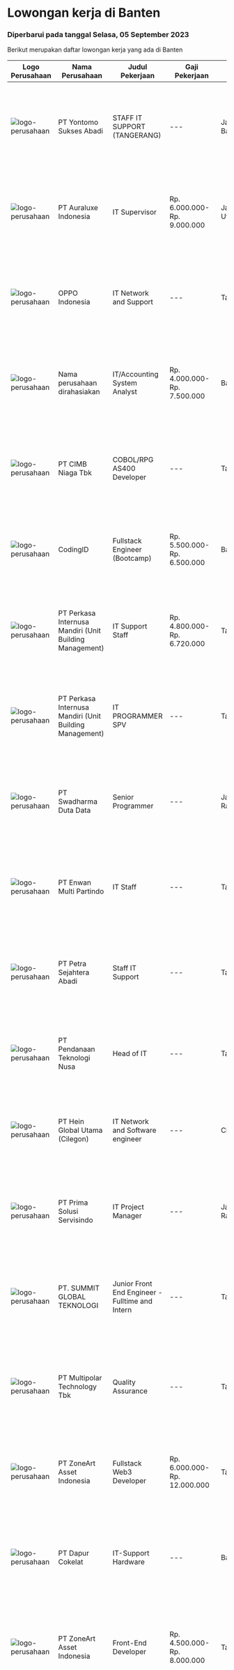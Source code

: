 
  # Lowongan kerja di Banten

  ### Diperbarui pada tanggal Selasa, 05 September 2023

  Berikut merupakan daftar lowongan kerja yang ada di Banten

  |Logo Perusahaan | Nama Perusahaan | Judul Pekerjaan | Gaji Pekerjaan | Lokasi | Deskripsi | Tanggal diunggah | Pranala |
  | -------------- | --------------- | --------------- | --------- | --------- | -------------- | ------- | ----------- |
  |![logo-perusahaan](https://image-service-cdn.seek.com.au/c8c7d0f5ce7fe836faf57571061869313cbd6135/ee4dce1061f3f616224767ad58cb2fc751b8d2dc)|PT Yontomo Sukses Abadi|STAFF IT SUPPORT (TANGERANG)|---|Jakarta Barat|Menguasai masalah hardware &amp; software Mengembangkan, memelihara aplikasi berbasis web &amp; website Menghandle, memelihara, troubleshooting...|Senin, 04 September 2023|https://www.jobstreet.co.id/id/job/staff-it-support-tangerang-4457662?token=0~4cb18e2f-e2fe-4da4-9507-87037be71272&sectionRank=1&jobId=jobstreet-id-job-4457662|
|![logo-perusahaan](https://i.ibb.co/sqvTCh9/112815900-stock-vector-no-image-available-icon-flat-vector.webp)|PT Auraluxe Indonesia|IT Supervisor|Rp. 6.000.000-Rp. 9.000.000|Jakarta Utara|Kualifikasi: ​Pendidikan minimal S1 Jurusan Teknik (Teknik Informatika /Sistem Informasi). Berpengalaman dalam menangani sistem IT internal, khususnya...|Senin, 04 September 2023|https://www.jobstreet.co.id/id/job/it-supervisor-4457947?token=0~4cb18e2f-e2fe-4da4-9507-87037be71272&sectionRank=2&jobId=jobstreet-id-job-4457947|
|![logo-perusahaan](https://image-service-cdn.seek.com.au/ca5462ae99fe4d37290a665ea869adea176c22f0/ee4dce1061f3f616224767ad58cb2fc751b8d2dc)|OPPO Indonesia|IT Network and Support|---|Tangerang|Job Descriptions : Responsible for maintaining and managing the company's network infrastructure. Ensuring all network infrastrukture runs within the...|Senin, 04 September 2023|https://www.jobstreet.co.id/id/job/it-network-and-support-4457256?token=0~4cb18e2f-e2fe-4da4-9507-87037be71272&sectionRank=3&jobId=jobstreet-id-job-4457256|
|![logo-perusahaan](https://i.ibb.co/sqvTCh9/112815900-stock-vector-no-image-available-icon-flat-vector.webp)|Nama perusahaan dirahasiakan|IT/Accounting System Analyst|Rp. 4.000.000-Rp. 7.500.000|Banten|Requirement+ S1/D3, Sistem Informasi / Teknik Industri+ Memiliki kemampuan analisa sistem / bisnis proses yang baik+ Mengusai bisnis prosess akuntansi...|Senin, 04 September 2023|https://www.jobstreet.co.id/id/job/it-accounting-system-analyst-4457282?token=0~4cb18e2f-e2fe-4da4-9507-87037be71272&sectionRank=4&jobId=jobstreet-id-job-4457282|
|![logo-perusahaan](https://image-service-cdn.seek.com.au/2c6f6f12cb15b08239744ca7630b97fee07e84ce/ee4dce1061f3f616224767ad58cb2fc751b8d2dc)|PT CIMB Niaga Tbk|COBOL/RPG AS400 Developer|---|Tangerang|Job Description: Create new program and modification as required by business unit Prepare system solution on root cause as preventive action Create...|Senin, 04 September 2023|https://www.jobstreet.co.id/id/job/cobol-rpg-as400-developer-4457209?token=0~4cb18e2f-e2fe-4da4-9507-87037be71272&sectionRank=5&jobId=jobstreet-id-job-4457209|
|![logo-perusahaan](https://image-service-cdn.seek.com.au/ca52da160112783984709b5efd1f523a7483dc42/ee4dce1061f3f616224767ad58cb2fc751b8d2dc)|CodingID|Fullstack Engineer (Bootcamp)|Rp. 5.500.000-Rp. 6.500.000|Banten|Kualifikasi : D3 / S1 Teknik Informatika / Sistem Informasi / Ilmu Komputer dan jurusan teknik lainnya Fresh graduate/Entry level silakan untuk join...|Senin, 04 September 2023|https://www.jobstreet.co.id/id/job/fullstack-engineer-bootcamp-4458100?token=0~4cb18e2f-e2fe-4da4-9507-87037be71272&sectionRank=6&jobId=jobstreet-id-job-4458100|
|![logo-perusahaan](https://image-service-cdn.seek.com.au/828e478de8617d1ac45925892d7b9d6dc42d8939/ee4dce1061f3f616224767ad58cb2fc751b8d2dc)|PT Perkasa Internusa Mandiri (Unit Building Management)|IT Support Staff|Rp. 4.800.000-Rp. 6.720.000|Tangerang|Syarat &amp; KualifikasiKualifikasi yang dibutuhkan : Minimum pendidikan S1 di bidang IT (Ilmu komputer, Teknik Informatika, dll) Memiliki pengalaman...|Kamis, 31 Agustus 2023|https://www.jobstreet.co.id/id/job/it-support-staff-4454086?token=0~4cb18e2f-e2fe-4da4-9507-87037be71272&sectionRank=7&jobId=jobstreet-id-job-4454086|
|![logo-perusahaan](https://image-service-cdn.seek.com.au/111bb9e93d0bd815f0817926d12d321b54335557/ee4dce1061f3f616224767ad58cb2fc751b8d2dc)|PT Perkasa Internusa Mandiri (Unit Building Management)|IT PROGRAMMER SPV|---|Tangerang|Kualifikasi : Pendidikan Min. S1 dibidang IT Usia Max. 35th memiliki pengalaman di bidang yang sama min. 3th sebagai IT SPV Keterampilan khusus PHP,...|Kamis, 31 Agustus 2023|https://www.jobstreet.co.id/id/job/it-programmer-spv-4454062?token=0~4cb18e2f-e2fe-4da4-9507-87037be71272&sectionRank=8&jobId=jobstreet-id-job-4454062|
|![logo-perusahaan](https://image-service-cdn.seek.com.au/0f683dc67275bb803453d1e92fb7cd7b12b824b6/ee4dce1061f3f616224767ad58cb2fc751b8d2dc)|PT Swadharma Duta Data|Senior Programmer|---|Jakarta Raya|Pendidikan minimum D3/S1 Jurusan IT Berpengalaman minimal 2 (dua) tahun pada skill yang dibutuhkan mencakup antara lain: Android Native (Kotlin/Java),...|Senin, 04 September 2023|https://www.jobstreet.co.id/id/job/senior-programmer-4457803?token=0~4cb18e2f-e2fe-4da4-9507-87037be71272&sectionRank=9&jobId=jobstreet-id-job-4457803|
|![logo-perusahaan](https://image-service-cdn.seek.com.au/0caf3420c02e39d8b1f7cbffb935403e7300f11a/ee4dce1061f3f616224767ad58cb2fc751b8d2dc)|PT Enwan Multi Partindo|IT Staff|---|Tangerang|Domisili Tangerang Sarjana S1 dari jurusan Sistem Informasi atau Teknologi Informasi (diutamakan) Pengalaman langsung dalam implementasi...|Rabu, 30 Agustus 2023|https://www.jobstreet.co.id/id/job/it-staff-4453274?token=0~4cb18e2f-e2fe-4da4-9507-87037be71272&sectionRank=10&jobId=jobstreet-id-job-4453274|
|![logo-perusahaan](https://image-service-cdn.seek.com.au/3bc4b9507c2a854975161feec34037cfd37796f1/ee4dce1061f3f616224767ad58cb2fc751b8d2dc)|PT Petra Sejahtera Abadi|Staff IT Support|---|Tangerang|Job Description : Melaksanakan instalasi dan perbaikan sistem, perangkat jaringan, hardware maupun software sesuai kebutuhan perusahaan (Laporan...|Rabu, 30 Agustus 2023|https://www.jobstreet.co.id/id/job/staff-it-support-4453815?token=0~4cb18e2f-e2fe-4da4-9507-87037be71272&sectionRank=11&jobId=jobstreet-id-job-4453815|
|![logo-perusahaan](https://image-service-cdn.seek.com.au/1eb1b2baa56f434821317dba8fa11559dd24a18c/ee4dce1061f3f616224767ad58cb2fc751b8d2dc)|PT Pendanaan Teknologi Nusa|Head of IT|---|Tangerang|Responsibilities: In partnership with the founders, identify opportunities and risks for delivering the company's goals Discover and implement new...|Selasa, 29 Agustus 2023|https://www.jobstreet.co.id/id/job/head-of-it-4451227?token=0~4cb18e2f-e2fe-4da4-9507-87037be71272&sectionRank=12&jobId=jobstreet-id-job-4451227|
|![logo-perusahaan](https://image-service-cdn.seek.com.au/006b4b9d8dee0006304efa70c82815448d889cbb/ee4dce1061f3f616224767ad58cb2fc751b8d2dc)|PT Hein Global Utama (Cilegon)|IT Network and Software engineer|---|Cilegon|Responsible Responsible for operational of IT Room(Network and Application local service server) on site.  Ensuring IT Infrastructure team work...|Rabu, 30 Agustus 2023|https://www.jobstreet.co.id/id/job/it-network-and-software-engineer-4452929?token=0~4cb18e2f-e2fe-4da4-9507-87037be71272&sectionRank=13&jobId=jobstreet-id-job-4452929|
|![logo-perusahaan](https://i.ibb.co/sqvTCh9/112815900-stock-vector-no-image-available-icon-flat-vector.webp)|PT Prima Solusi Servisindo|IT Project Manager|---|Jakarta Raya|Job SummaryIT project managers plan, organize, and integrate cross-functional information technology projects that are significant in scope and...|Kamis, 31 Agustus 2023|https://www.jobstreet.co.id/id/job/it-project-manager-4454515?token=0~4cb18e2f-e2fe-4da4-9507-87037be71272&sectionRank=14&jobId=jobstreet-id-job-4454515|
|![logo-perusahaan](https://i.ibb.co/sqvTCh9/112815900-stock-vector-no-image-available-icon-flat-vector.webp)|PT. SUMMIT GLOBAL TEKNOLOGI|Junior Front End Engineer - Fulltime and Intern|---|Tangerang|Job Description: Build reusable components with custom CSS styles. Create web pages using current custom reusable components. Integrate APIs within...|Kamis, 31 Agustus 2023|https://www.jobstreet.co.id/id/job/junior-front-end-engineer-fulltime-and-intern-4455179?token=0~4cb18e2f-e2fe-4da4-9507-87037be71272&sectionRank=15&jobId=jobstreet-id-job-4455179|
|![logo-perusahaan](https://image-service-cdn.seek.com.au/fac8ec91dcc0012b551a1f20f6d2707a1f7be282/ee4dce1061f3f616224767ad58cb2fc751b8d2dc)|PT Multipolar Technology Tbk|Quality Assurance|---|Tangerang|Scope of Work : Analyze product/business requirements and product design Create test scenario and map to prooduct requirement to achieve product...|Jumat, 01 September 2023|https://www.jobstreet.co.id/id/job/quality-assurance-4455725?token=0~4cb18e2f-e2fe-4da4-9507-87037be71272&sectionRank=16&jobId=jobstreet-id-job-4455725|
|![logo-perusahaan](https://image-service-cdn.seek.com.au/8d4d89551e1b3af14ee593a175c574bf7ae56701/ee4dce1061f3f616224767ad58cb2fc751b8d2dc)|PT ZoneArt Asset Indonesia|Fullstack Web3 Developer|Rp. 6.000.000-Rp. 12.000.000|Tangerang|Design and develop web and mobile applications based on business needs and specifications. Implement and maintain the application's frontend and...|Jumat, 01 September 2023|https://www.jobstreet.co.id/id/job/fullstack-web3-developer-4456597?token=0~4cb18e2f-e2fe-4da4-9507-87037be71272&sectionRank=17&jobId=jobstreet-id-job-4456597|
|![logo-perusahaan](https://image-service-cdn.seek.com.au/4dbbf815a30cd0025971195cc303349daeb9c672/ee4dce1061f3f616224767ad58cb2fc751b8d2dc)|PT Dapur Cokelat|IT-Support Hardware|---|Banten|IT Support HardwareDeskripsi Pekerjaan : Melakukan instalasi dan perawatan komputer dan perlengkapannya (printer dll) dan jaringan (mikrotik)....|Senin, 28 Agustus 2023|https://www.jobstreet.co.id/id/job/it-support-hardware-4450066?token=0~4cb18e2f-e2fe-4da4-9507-87037be71272&sectionRank=18&jobId=jobstreet-id-job-4450066|
|![logo-perusahaan](https://image-service-cdn.seek.com.au/c92d861693826fce35a4644926430ac8f070980e/ee4dce1061f3f616224767ad58cb2fc751b8d2dc)|PT ZoneArt Asset Indonesia|Front-End Developer|Rp. 4.500.000-Rp. 8.000.000|Tangerang|Job Requirements: Had experiences as Front End Developer using Javascript &amp; React.js In-depth knowledge of JavaScript, CSS, HTML, and front-end...|Jumat, 01 September 2023|https://www.jobstreet.co.id/id/job/front-end-developer-4456595?token=0~4cb18e2f-e2fe-4da4-9507-87037be71272&sectionRank=19&jobId=jobstreet-id-job-4456595|
|![logo-perusahaan](https://image-service-cdn.seek.com.au/73a8e7ddf5b69487233fbbb3c0f06556b090db98/ee4dce1061f3f616224767ad58cb2fc751b8d2dc)|PT GLOBAL LOYALTY INDONESIA|Business Analyst|---|Tangerang|Responsibility : Collecting data, Researching, developing, and implementing data-gathering methods. Analyzing and synthesizing data. Collaborating...|Jumat, 01 September 2023|https://www.jobstreet.co.id/id/job/business-analyst-4455508?token=0~4cb18e2f-e2fe-4da4-9507-87037be71272&sectionRank=20&jobId=jobstreet-id-job-4455508|
|![logo-perusahaan](https://i.ibb.co/sqvTCh9/112815900-stock-vector-no-image-available-icon-flat-vector.webp)|PT Multi Steel Diluch|IT SUPPORT|Rp. 4.900.000-Rp. 6.000.000|Tangerang|PT. Multi Steel Diluch is a well-established name in the steel company.We’re hiring IT executives to support our expanding technical...|Senin, 28 Agustus 2023|https://www.jobstreet.co.id/id/job/it-support-4450756?token=0~4cb18e2f-e2fe-4da4-9507-87037be71272&sectionRank=21&jobId=jobstreet-id-job-4450756|
|![logo-perusahaan](https://image-service-cdn.seek.com.au/1703ab48aa667c8122280595bcfc1d5e14148532/ee4dce1061f3f616224767ad58cb2fc751b8d2dc)|PT Aneka Dasuib Jaya|Back-End Developer (Sistem Analis)|---|Banten|Requirement :- Memiliki pemahaman yang kuat tentang bahasa pemrograman PHP dan Javascript. Memahami RestAPI menjadi poin plus.- Menguasai tentang...|Kamis, 31 Agustus 2023|https://www.jobstreet.co.id/id/job/back-end-developer-sistem-analis-4453001?token=0~4cb18e2f-e2fe-4da4-9507-87037be71272&sectionRank=22&jobId=jobstreet-id-job-4453001|
|![logo-perusahaan](https://image-service-cdn.seek.com.au/431745bcf5bb8f03b3acaed4042a9004c71690d6/ee4dce1061f3f616224767ad58cb2fc751b8d2dc)|Siloam Hospitals Group (Tbk)|IOS Developer|Rp. 10.000.000-Rp. 15.500.000|Tangerang|Job Description At least Bachelor's Degree graduate of Computer Science, Developer Bootcamp graduate are welcome to apply Minimum of 1 year of working...|Senin, 04 September 2023|https://www.jobstreet.co.id/id/job/ios-developer-4457053?token=0~4cb18e2f-e2fe-4da4-9507-87037be71272&sectionRank=23&jobId=jobstreet-id-job-4457053|
|![logo-perusahaan](https://image-service-cdn.seek.com.au/f3f38906a62d1d3fabce7b630197c0a108e4d5e0/ee4dce1061f3f616224767ad58cb2fc751b8d2dc)|PT Arventis Mega Indonesia|SEO & Web Design|---|Tangerang|Melakukan aktivitas SEO: Content Strategy, Link Building Strategy, Keyword Strategy untuk meningkatkan Search Engine. Merencanakan dan mengembangkan...|Kamis, 31 Agustus 2023|https://www.jobstreet.co.id/id/job/seo-web-design-4455259?token=0~4cb18e2f-e2fe-4da4-9507-87037be71272&sectionRank=24&jobId=jobstreet-id-job-4455259|
|![logo-perusahaan](https://image-service-cdn.seek.com.au/a4048f2ef423c24c0aba63e4dc2fb9e5ac066aca/ee4dce1061f3f616224767ad58cb2fc751b8d2dc)|PT. GUNA DHITA TATTA INFORMATIKA|Front End Developer Java Script (JS)|Rp. 7.000.000-Rp. 10.000.000|Banten|REQUIREMENTS Professional experience with React js or another modern JavaScript web framework. Have experience to useHook on react Ability to connect...|Sabtu, 02 September 2023|https://www.jobstreet.co.id/id/job/front-end-developer-java-script-js-4456798?token=0~4cb18e2f-e2fe-4da4-9507-87037be71272&sectionRank=25&jobId=jobstreet-id-job-4456798|
|![logo-perusahaan](https://image-service-cdn.seek.com.au/4516df472223fe91ad241b20c023762f74562555/ee4dce1061f3f616224767ad58cb2fc751b8d2dc)|VIVERE GROUP|Desktop Support Staff|---|Tangerang|Deskripsi pekerjaan:- Managemen asset IT mulai dari perencanan, pembelian sampai dengan inventaris asset- Melakukan support user sehari-hari baik di...|Selasa, 29 Agustus 2023|https://www.jobstreet.co.id/id/job/desktop-support-staff-4451106?token=0~4cb18e2f-e2fe-4da4-9507-87037be71272&sectionRank=26&jobId=jobstreet-id-job-4451106|
|![logo-perusahaan](https://image-service-cdn.seek.com.au/a6cf0c9900691813db703a94c273f5c310cd3774/ee4dce1061f3f616224767ad58cb2fc751b8d2dc)|PT. BFI FINANCE INDONESIA, Tbk|Tech Corporate Cloud Engineer|---|Tangerang|BFI is looking for experienced and talented engineers to join our team! Our Product teams are looking for Tech Corporate Cloud Engineer position.Job...|Selasa, 29 Agustus 2023|https://www.jobstreet.co.id/id/job/tech-corporate-cloud-engineer-4452036?token=0~4cb18e2f-e2fe-4da4-9507-87037be71272&sectionRank=27&jobId=jobstreet-id-job-4452036|
|![logo-perusahaan](https://image-service-cdn.seek.com.au/7be899222bbe58b88e088c998420910125f8a673/ee4dce1061f3f616224767ad58cb2fc751b8d2dc)|PT Everbesindo Surya Jaya|IT Senior Executive|---|Banten|Testing promotion rules before applied to the system Making sure promotions applied in the system are running well Coordinating and conducting regular...|Senin, 28 Agustus 2023|https://www.jobstreet.co.id/id/job/it-senior-executive-4450429?token=0~4cb18e2f-e2fe-4da4-9507-87037be71272&sectionRank=28&jobId=jobstreet-id-job-4450429|
|![logo-perusahaan](https://image-service-cdn.seek.com.au/84d23b3586ee4efd70ea62878095fcc6b1639e33/ee4dce1061f3f616224767ad58cb2fc751b8d2dc)|PT Visionet Data Internasional|Cyber Security Solution Head|---|Tangerang|Tanggung Jawab Pekerjaan : Memberikan support terkait product knowledge dari sisi IT Security, as presales – melakukan presentasi terkait produk, get...|Kamis, 31 Agustus 2023|https://www.jobstreet.co.id/id/job/cyber-security-solution-head-4455220?token=0~4cb18e2f-e2fe-4da4-9507-87037be71272&sectionRank=29&jobId=jobstreet-id-job-4455220|
|![logo-perusahaan](https://image-service-cdn.seek.com.au/55aded1287383eeeb6207d2664b4836add413aaf/ee4dce1061f3f616224767ad58cb2fc751b8d2dc)|PT Artajasa Pembayaran Elektronis|System Analyst (SAN)|---|Tangerang|Analisa sistem untuk transaksional, sistem back office dan frontend Melaksanakan, menganalisa dan mengawasi research &amp; development Analisa...|Selasa, 29 Agustus 2023|https://www.jobstreet.co.id/id/job/system-analyst-san-4451963?token=0~4cb18e2f-e2fe-4da4-9507-87037be71272&sectionRank=30&jobId=jobstreet-id-job-4451963|


  [Kembali ke daftar lowongan kerja 🔙](../README.md#daftar-lowongan-kerja)
  